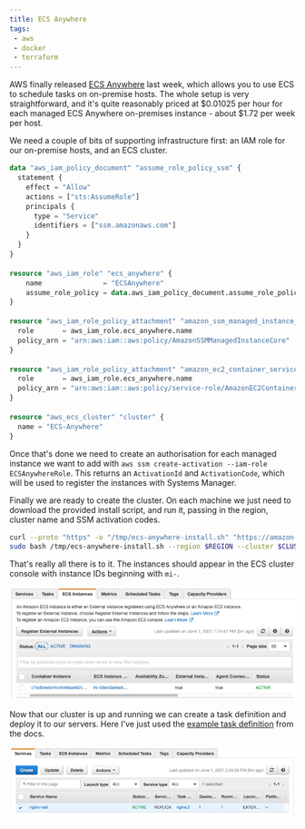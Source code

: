 ```yaml
---
title: ECS Anywhere
tags: 
 - aws
 - docker
 - terraform
---
```


AWS finally released [ECS Anywhere](https://aws.amazon.com/ecs/anywhere/) last week, which allows you to use ECS to schedule tasks on on-premise hosts. The whole setup is very straightforward, and it's quite reasonably priced at $0.01025 per hour for each managed ECS Anywhere on-premises instance - about $1.72 per week per host.

We need a couple of bits of supporting infrastructure first: an IAM role for our on-premise hosts, and an ECS cluster.

```terraform
data "aws_iam_policy_document" "assume_role_policy_ssm" {
  statement {
    effect = "Allow"
    actions = ["sts:AssumeRole"]
    principals {
      type = "Service"
      identifiers = ["ssm.amazonaws.com"]
    }
  }
}

resource "aws_iam_role" "ecs_anywhere" {
    name               = "ECSAnywhere"
    assume_role_policy = data.aws_iam_policy_document.assume_role_policy_ssm.json
}

resource "aws_iam_role_policy_attachment" "amazon_ssm_managed_instance_core" {
  role       = aws_iam_role.ecs_anywhere.name
  policy_arn = "arn:aws:iam::aws:policy/AmazonSSMManagedInstanceCore"
}

resource "aws_iam_role_policy_attachment" "amazon_ec2_container_service_for_ec2_role" {
  role       = aws_iam_role.ecs_anywhere.name
  policy_arn = "arn:aws:iam::aws:policy/service-role/AmazonEC2ContainerServiceforEC2Role"
}

resource "aws_ecs_cluster" "cluster" {
  name = "ECS-Anywhere"
}
```

Once that's done we need to create an authorisation for each managed instance we want to add with `aws ssm create-activation --iam-role ECSAnywhereRole`. This returns an `ActivationId` and `ActivationCode`, which will be used to register the instances with Systems Manager.

Finally we are ready to create the cluster. On each machine we just need to download the provided install script, and run it, passing in the region, cluster name and SSM activation codes.

```bash
curl --proto "https" -o "/tmp/ecs-anywhere-install.sh" "https://amazon-ecs-agent.s3.amazonaws.com/ecs-anywhere-install-latest.sh"
sudo bash /tmp/ecs-anywhere-install.sh --region $REGION --cluster $CLUSTER_NAME --activation-id $ACTIVATION_ID --activation-code $ACTIVATION_CODE
```

That's really all there is to it. The instances should appear in the ECS cluster console with instance IDs beginning with `mi-`.

![ECS cluster with on-premise instances](/assets/images/posts/ecs-console.png)

Now that our cluster is up and running we can create a task definition and deploy it to our servers. Here I've just used the [example task definition](https://docs.aws.amazon.com/AmazonECS/latest/developerguide/ecs-anywhere-runtask.html) from the docs.

![ECS Service running on on-premise instances](/assets/images/posts/ecs-service.png)
